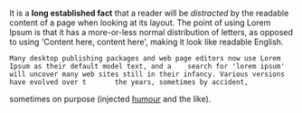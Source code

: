 It is a **long established fact** that a reader will be *distracted* by the readable content of a page when looking at its layout. The point of using Lorem Ipsum is that it has a more-or-less normal distribution of letters, as opposed to using 'Content here, content here', making it look like readable English.

	Many desktop publishing packages and web page editors now use Lorem Ipsum as their default model text, and a 	search for 'lorem ipsum' will uncover many web sites still in their infancy. Various versions have evolved over t		the years, sometimes by accident, 

sometimes on purpose (injected [humour](https://www.youtube.com/watch?v=HttF5HVYtlQ) and the like).
